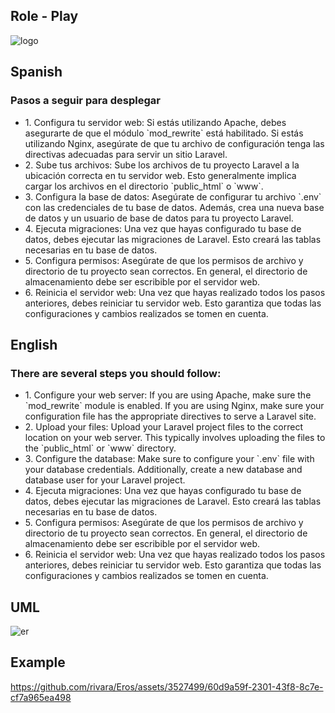 ## Role - Play

![logo](https://github.com/rivara/Eros/assets/3527499/04588575-0468-438e-8170-e9598da9f6b3)


<h2>Spanish</h2>
<h3>Pasos a seguir para desplegar</h3>
<ul>
    <li>
        1. Configura tu servidor web: Si estás utilizando Apache, debes asegurarte de que el módulo `mod_rewrite` está habilitado. Si estás utilizando Nginx, asegúrate de que tu archivo de configuración tenga las directivas adecuadas para servir un sitio Laravel.
    </li>
    <li>    
        2. Sube tus archivos: Sube los archivos de tu proyecto Laravel a la ubicación correcta en tu servidor web. Esto generalmente implica cargar los archivos en el directorio `public_html` o `www`.
    </li>
    <li>
         3. Configura la base de datos: Asegúrate de configurar tu archivo `.env` con las credenciales de tu base de datos. Además, crea una nueva base de datos y un usuario de base de datos para tu proyecto Laravel.
    </li>
    <li>
         4. Ejecuta migraciones: Una vez que hayas configurado tu base de datos, debes ejecutar las migraciones de Laravel. Esto creará las tablas necesarias en tu base de datos.
    </li>
    <li>
         5. Configura permisos: Asegúrate de que los permisos de archivo y directorio de tu proyecto sean correctos. En general, el directorio de almacenamiento debe ser escribible por el servidor web.
    </li>
    <li>
        6. Reinicia el servidor web: Una vez que hayas realizado todos los pasos anteriores, debes reiniciar tu servidor web. Esto garantiza que todas las configuraciones y cambios realizados se tomen en cuenta.
    </li>
</ul>
<h2>English</h2>
<h3>There are several steps you should follow:</h3>
<ul>
    <li>          
    1. Configure your web server: If you are using Apache, make sure the `mod_rewrite` module is enabled. If you are using Nginx, make sure your configuration file has the appropriate directives to serve a Laravel site.
    </li>
    <li>    
       2. Upload your files: Upload your Laravel project files to the correct location on your web server. This typically involves uploading the files to the `public_html` or `www` directory.
    </li>
    <li>
       3. Configure the database: Make sure to configure your `.env` file with your database credentials. Additionally, create a new database and database user for your Laravel project.
    </li>
    <li>
         4. Ejecuta migraciones: Una vez que hayas configurado tu base de datos, debes ejecutar las migraciones de Laravel. Esto creará las tablas necesarias en tu base de datos.
    </li>
    <li>
         5. Configura permisos: Asegúrate de que los permisos de archivo y directorio de tu proyecto sean correctos. En general, el directorio de almacenamiento debe ser escribible por el servidor web.
    </li>
    <li>
        6. Reinicia el servidor web: Una vez que hayas realizado todos los pasos anteriores, debes reiniciar tu servidor web. Esto garantiza que todas las configuraciones y cambios realizados se tomen en cuenta.
    </li>
</ul>

## UML

![er](https://github.com/rivara/Eros/assets/3527499/199be4ff-532c-4a1d-a104-8c8535a624cf)


## Example




https://github.com/rivara/Eros/assets/3527499/60d9a59f-2301-43f8-8c7e-cf7a965ea498



